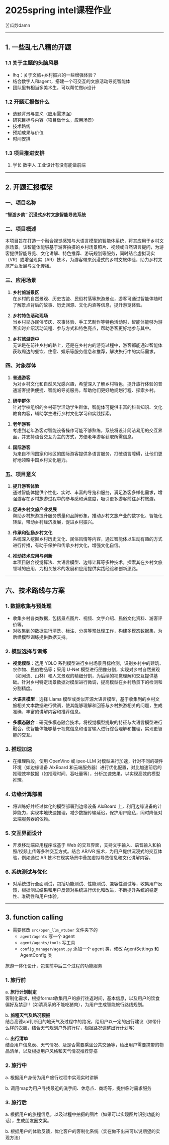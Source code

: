 # 2025spring intel课程作业

苦瓜炒damn

---

## 1. 一些乱七八糟的开题

### 1.1 关于主题的头脑风暴

- lhq：关于文旅+乡村振兴的一些增强体验？
- 结合数字人和agent，搭建一个可交互的文旅活动导览智能体
- 团队里有相当多美术生，可以帮忙做ip设计

### 1.2 开题汇报做什么

- 选题背景与意义（应用需求强）
- 研究目标与内容（项目做什么，应用场景）
- 技术路线
- 预期成果与价值
- 时间安排

### 1.3 项目推进安排

1. 学长 数字人 工业设计有没有能做前端 

---

## 2. 开题汇报框架

### 一、项目名称

**“智游乡韵” 沉浸式乡村文旅智能导览系统**

### 二、项目概述

本项目旨在打造一个融合视觉感知与大语言模型的智能体系统，将其应用于乡村文旅场景。该智能体能够基于游客拍摄的乡村场景照片、视频或自然语言提问，为游客提供智能导览、文化讲解、特色推荐、游玩规划等服务，同时结合虚拟现实（VR）或增强现实（AR）技术，为游客带来沉浸式的乡村文旅体验，助力乡村文旅产业发展与文化传播。

### 三、应用场景

1. **乡村旅游景区**  
   在乡村的自然景观、历史古迹、民俗村落等旅游景点，游客可通过智能体随时了解景点背后的故事、历史渊源、文化内涵等信息，提升游览体验。

2. **乡村特色活动现场**  
   当乡村举办民俗节庆、农事体验、手工艺制作等特色活动时，智能体能够为游客实时介绍活动流程、参与方式和特色亮点，帮助游客更好地参与其中。

3. **乡村旅游途中**  
   无论是在前往乡村的路上，还是在乡村内的游览过程中，游客都能通过智能体获取周边的餐饮、住宿、娱乐等服务信息和推荐，解决旅行中的实际需求。

### 四、对象群体

1. **普通游客**  
   为对乡村文化和自然风光感兴趣，希望深入了解乡村特色，提升旅行体验的普通游客提供便捷、智能的导览服务，帮助他们更好地规划行程、探索乡村。

2. **研学群体**  
   针对学校组织的乡村研学活动学生群体，智能体可提供丰富的科普知识、文化教育内容，辅助学生进行乡村文化学习和实践探索。

3. **老年游客**  
   考虑到老年游客对智能设备操作可能不够熟练，系统将设计简洁易用的交互界面，并支持语音交互为主的方式，方便老年游客获取所需信息。

4. **国际游客**  
   为来自不同国家和地区的国际游客提供多语言服务，打破语言障碍，让他们更好地领略中国乡村文化魅力。

### 五、项目意义

1. **提升游客体验**  
   通过智能体提供个性化、实时、丰富的导览和服务，满足游客多样化需求，增强游客在乡村旅游过程中的参与感和满意度，吸引更多游客前往乡村旅游。

2. **促进乡村文旅产业发展**  
   帮助乡村旅游提升服务质量和品牌形象，推动乡村文旅产业的数字化、智能化转型，带动乡村经济发展，促进乡村振兴。

3. **传承和弘扬乡村文化**  
   系统深入挖掘乡村历史文化、民俗风情等内容，通过智能体以生动有趣的方式进行传播，有助于保护和传承乡村文化，增强文化自信。

4. **推动技术应用与创新**  
   本项目融合视觉算法、大语言模型、边缘计算等多种技术，探索其在乡村文旅领域的应用，为相关技术的发展和应用提供实践经验和创新思路。

---

## 六、技术路线与方案

### 1. 数据收集与预处理

- 收集乡村各类数据，包括景点图片、视频、文字介绍、民俗文化资料、游客评价等。
- 对收集到的数据进行清洗、标注、分类等预处理工作，构建多模态数据集，为后续模型训练提供数据支持。

### 2. 模型选择与训练

- **视觉模型**：选用 YOLO 系列模型进行乡村场景目标检测，识别乡村中的建筑、农作物、民俗物品等；采用 U-Net 模型进行图像分割，实现对乡村自然景观（如河流、山林）和人文景观的精细分割，为后续的视觉理解和交互提供基础。针对乡村特定场景数据对模型进行微调，提高模型在乡村场景下的检测和分割精度。

- **大语言模型**：选择 Llama 模型或类似开源大语言模型，基于收集到的乡村文旅相关文本数据进行微调，使其能够理解和回答与乡村旅游相关的问题，生成准确、丰富的讲解内容和推荐信息。

- **多模态融合**：研究多模态融合技术，将视觉模型提取的特征与大语言模型进行融合，使智能体能够基于视觉信息和语言输入进行综合理解和推理，实现更智能的交互。

### 3. 推理加速

- 在推理阶段，使用 OpenVino 或 ipex-LLM 对模型进行加速，针对不同的硬件环境（如边缘设备 AlxBoard 和云端服务器）进行优化配置，对比加速前后的推理效率数据（如推理时间、吞吐量等），分析加速效果，以实现高效的模型推理。

### 4. 边缘计算部署

- 将训练好并经过优化的模型部署到边缘设备 AlxBoard 上，利用边缘设备的计算能力，实现本地快速推理，减少数据传输延迟，保护用户隐私，同时降低对云端服务器的依赖。

### 5. 交互界面设计

- 开发移动端应用程序或基于 Web 的交互界面，支持文字输入、语音输入和拍照/视频上传等多种交互方式。结合 AR/VR 技术，为用户提供沉浸式的交互体验，例如通过 AR 技术在现实场景中叠加虚拟导览信息和文化讲解内容。

### 6. 系统测试与优化

- 对系统进行全面测试，包括功能测试、性能测试、兼容性测试等，收集用户反馈，根据测试结果和用户反馈对系统进行优化和改进，不断提升系统的稳定性、准确性和用户体验。

---

## 3. function calling

- 需要修改 `src/open_llm_vtuber` 文件夹下的
    - `agent/agents` 写一个 agent
    - `agent/agents/tools` 写工具
    - `config_manager/agent.py` 添加一个 agent 类，修改 AgentSettings 和 AgentConfig 类

旅游一体化设计，包含前中后三个过程的功能服务

### 1. 旅行前

a. **旅行计划制定**  
   客制化需求，根据format收集用户的旅行往返时间，基本信息，以及用户的饮食偏好及禁忌‼️（如清真系的不能吃猪肉），为用户生成智能旅行路线规划。

b. **旅程天气及路况预报**  
   结合高德api判断目的地天气及过程中的路况，给用户以一定的出行建议（如带什么样的衣服，结合天气规划户外的行程，根据路况调整出行计划等）

c. **出行清单**  
   结合用户信息表、天气情况、及是否需要乘坐公共交通等，给出用户需要携带的物品清单，以及根据用户风格和天气情况推荐穿搭

### 2. 旅行中

a. 根据用户身份为用户旅行过程中实现实时讲解

b. 调用map为用户寻找最近的洗手间、休息点、商场等，提供临时需求服务

### 3. 旅行后

a. 根据用户的旅程信息，以及过程中拍摄的图片（如果可以实现图片识别功能的话），生成朋友圈文案。

b. 根据用户的体验反馈，优化客户的客制化系统（实在做不出来可以说期望的实现方法）